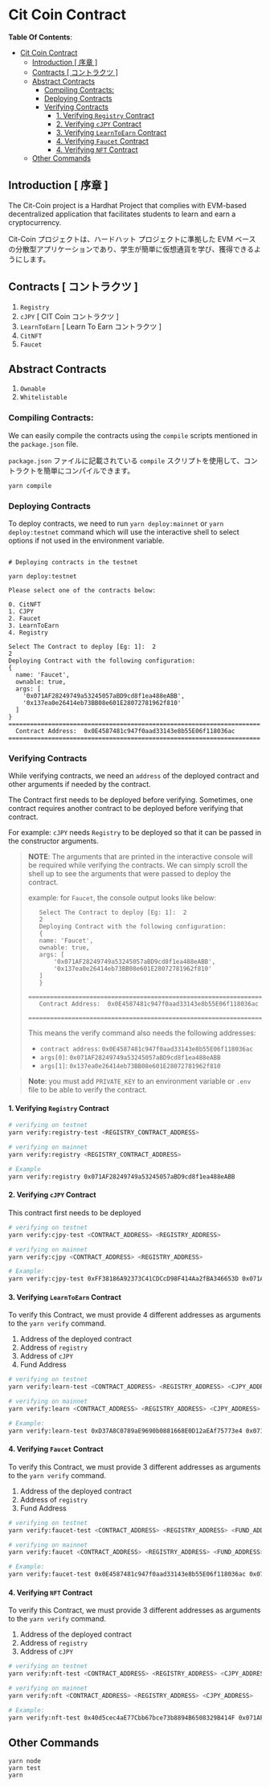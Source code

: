 # Cit Coin Contract

**Table Of Contents**:
- [Cit Coin Contract](#cit-coin-contract)
  - [Introduction \[ 序章 \]](#introduction--序章-)
  - [Contracts \[ コントラクツ \]](#contracts--コントラクツ-)
  - [Abstract Contracts](#abstract-contracts)
    - [Compiling Contracts:](#compiling-contracts)
    - [Deploying Contracts](#deploying-contracts)
    - [Verifying Contracts](#verifying-contracts)
      - [1. Verifying `Registry` Contract](#1-verifying-registry-contract)
      - [2. Verifying `cJPY` Contract](#2-verifying-cjpy-contract)
      - [3. Verifying `LearnToEarn` Contract](#3-verifying-learntoearn-contract)
      - [4. Verifying `Faucet` Contract](#4-verifying-faucet-contract)
      - [4. Verifying `NFT` Contract](#4-verifying-nft-contract)
  - [Other Commands](#other-commands)


## Introduction [ 序章 ]

The Cit-Coin project is a Hardhat Project that complies with EVM-based decentralized application that facilitates students to learn and earn a cryptocurrency.

Cit-Coin プロジェクトは、ハードハット プロジェクトに準拠した EVM ベースの分散型アプリケーションであり、学生が簡単に仮想通貨を学び、獲得できるようにします。

## Contracts [ コントラクツ ]

1. `Registry`
2. `cJPY` [ CIT Coin コントラクツ ]
3. `LearnToEarn` [ Learn To Earn コントラクツ ]
4. `CitNFT`
5. `Faucet`

## Abstract Contracts

1. `Ownable`
2. `Whitelistable`

### Compiling Contracts:

We can easily compile the contracts using the `compile` scripts mentioned in the `package.json` file.

`package.json` ファイルに記載されている `compile` スクリプトを使用して、コントラクトを簡単にコンパイルできます。

```shell
yarn compile
```

### Deploying Contracts

To deploy contracts, we need to run `yarn deploy:mainnet` or `yarn deploy:testnet`
command which will use the interactive shell to select options if not used in
the environment variable.

```shell

# Deploying contracts in the testnet

yarn deploy:testnet

Please select one of the contracts below:

0. CitNFT
1. CJPY
2. Faucet
3. LearnToEarn
4. Registry

Select The Contract to deploy [Eg: 1]:  2
2
Deploying Contract with the following configuration:
{
  name: 'Faucet',
  ownable: true,
  args: [
    '0x071AF28249749a53245057aBD9cd8f1ea488eABB',
    '0x137ea0e26414eb73BB08e601E28072781962f810'
  ]
}
======================================================================
  Contract Address:  0x0E4587481c947f0aad33143e8b55E06f118036ac
======================================================================

```

### Verifying Contracts

While verifying contracts, we need an `address` of the deployed contract
and other arguments if needed by the contract.

The Contract first needs to be deployed before verifying. Sometimes, one contract
requires another contract to be deployed before verifying that contract.

For example: `cJPY` needs `Registry` to be deployed so that it can be passed in
the constructor arguments.

> **NOTE**: The arguments that are printed in the interactive console will be
> required while verifying the contracts. We can simply scroll the shell up to
> see the arguments that were passed to deploy the contract.
>
> example: for `Faucet`, the console output looks like below:
> ```shell
>    Select The Contract to deploy [Eg: 1]:  2
>    2
>    Deploying Contract with the following configuration:
>    {
>    name: 'Faucet',
>    ownable: true,
>    args: [
>        '0x071AF28249749a53245057aBD9cd8f1ea488eABB',
>        '0x137ea0e26414eb73BB08e601E28072781962f810'
>    ]
>    }
>    ======================================================================
>    Contract Address:  0x0E4587481c947f0aad33143e8b55E06f118036ac
>    ======================================================================
> ```
> This means the verify command also needs the following addresses:
> - `contract address`: `0x0E4587481c947f0aad33143e8b55E06f118036ac`
> - `args[0]`: `0x071AF28249749a53245057aBD9cd8f1ea488eABB`
> - `args[1]`: `0x137ea0e26414eb73BB08e601E28072781962f810`



> **Note**: you must add `PRIVATE_KEY` to an environment variable or `.env`
> file to be able to verify the contract.


#### 1. Verifying `Registry` Contract

```bash
# verifying on testnet
yarn verify:registry-test <REGISTRY_CONTRACT_ADDRESS>

# verifying on mainnet
yarn verify:registry <REGISTRY_CONTRACT_ADDRESS>

# Example
yarn verify:registry 0x071AF28249749a53245057aBD9cd8f1ea488eABB
```

#### 2. Verifying `cJPY` Contract
This contract first needs to be deployed

```bash
# verifying on testnet
yarn verify:cjpy-test <CONTRACT_ADDRESS> <REGISTRY_ADDRESS>

# verifying on mainnet
yarn verify:cjpy <CONTRACT_ADDRESS> <REGISTRY_ADDRESS>

# Example:
yarn verify:cjpy-test 0xFF38186A92373C41CDCcD98F414Aa2fBA346653D 0x071AF28249749a53245057aBD9cd8f1ea488eABB
```

#### 3. Verifying `LearnToEarn` Contract
To verify this Contract, we must provide 4 different addresses as arguments to the
`yarn verify` command.

1. Address of the deployed contract
2. Address of `registry`
3. Address of `cJPY`
4. Fund Address

```bash
# verifying on testnet
yarn verify:learn-test <CONTRACT_ADDRESS> <REGISTRY_ADDRESS> <CJPY_ADDRESS> <FUND_ADDRESS>

# verifying on mainnet
yarn verify:learn <CONTRACT_ADDRESS> <REGISTRY_ADDRESS> <CJPY_ADDRESS> <FUND_ADDRESS>

# Example:
yarn verify:learn-test 0xD37A8C0789aE9690b0881668E0D12aEAf75773e4 0x071AF28249749a53245057aBD9cd8f1ea488eABB 0xFF38186A92373C41CDCcD98F414Aa2fBA346653D 0x137ea0e26414eb73BB08e601E28072781962f810
```

#### 4. Verifying `Faucet` Contract
To verify this Contract, we must provide 3 different addresses as arguments to the
`yarn verify` command.

1. Address of the deployed contract
2. Address of `registry`
4. Fund Address

```bash
# verifying on testnet
yarn verify:faucet-test <CONTRACT_ADDRESS> <REGISTRY_ADDRESS> <FUND_ADDRESS>

# verifying on mainnet
yarn verify:faucet <CONTRACT_ADDRESS> <REGISTRY_ADDRESS> <FUND_ADDRESS>

# Example:
yarn verify:faucet-test 0x0E4587481c947f0aad33143e8b55E06f118036ac 0x071AF28249749a53245057aBD9cd8f1ea488eABB 0x137ea0e26414eb73BB08e601E28072781962f810
```

#### 4. Verifying `NFT` Contract
To verify this Contract, we must provide 3 different addresses as arguments to the
`yarn verify` command.

1. Address of the deployed contract
2. Address of `registry`
4. Address of `cJPY`

```bash
# verifying on testnet
yarn verify:nft-test <CONTRACT_ADDRESS> <REGISTRY_ADDRESS> <CJPY_ADDRESS>

# verifying on mainnet
yarn verify:nft <CONTRACT_ADDRESS> <REGISTRY_ADDRESS> <CJPY_ADDRESS>

# Example:
yarn verify:nft-test 0x40d5cec4aE77Cbb67bce73b8894B6508329B414F 0x071AF28249749a53245057aBD9cd8f1ea488eABB 0xFF38186A92373C41CDCcD98F414Aa2fBA346653D
```

## Other Commands

```shell
yarn node
yarn test
yarn
```
